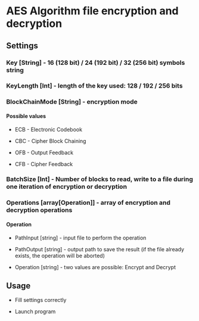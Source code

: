 # AES Algorithm file encryption and decryption

## Settings

### Key [String] - 16 (128 bit) / 24 (192 bit) / 32 (256 bit) symbols string

### KeyLength [Int] - length of the key used: 128 / 192 / 256 bits

### BlockChainMode [String] - encryption mode

#### Possible values

* ECB - Electronic Codebook

* CBC - Cipher Block Chaining

* OFB - Output Feedback

* CFB - Cipher Feedback

### BatchSize [Int] - Number of blocks to read, write to a file during one iteration of encryption or decryption

### Operations [array[Operation]] - array of encryption and decryption operations

#### Operation

* PathInput [string] - input file to perform the operation

* PathOutput [string] - output path to save the result (if the file already exists, the operation will be aborted)

* Operation [string] - two values are possible: Encrypt and Decrypt

## Usage

* Fill settings correctly

* Launch program